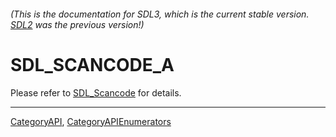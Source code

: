 ###### (This is the documentation for SDL3, which is the current stable version. [SDL2](https://wiki.libsdl.org/SDL2/) was the previous version!)
# SDL_SCANCODE_A

Please refer to [SDL_Scancode](SDL_Scancode) for details.

----
[CategoryAPI](CategoryAPI), [CategoryAPIEnumerators](CategoryAPIEnumerators)


